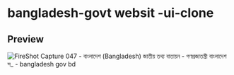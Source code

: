 # bangladesh-govt websit -ui-clone
## Preview
![FireShot Capture 047 - বাংলাদেশ (Bangladesh) জাতীয় তথ্য বাতায়ন - গণপ্রজাতন্ত্রী বাংলাদেশ স_ - bangladesh gov bd](https://user-images.githubusercontent.com/43112820/169358774-75a72a85-607e-4f30-a314-6b06ab7796d8.png)
